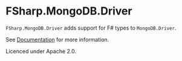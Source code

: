 # FSharp.MongoDB.Driver

`FSharp.MongoDB.Driver` adds support for F# types to `MongoDB.Driver`.

See [Documentation](https://github.com/pchalamet/FSharp.MongoDB.Driver) for more information.

Licenced under Apache 2.0.
